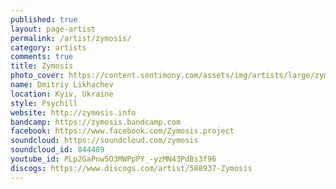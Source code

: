 ```yaml
---
published: true
layout: page-artist
permalink: /artist/zymosis/
category: artists
comments: true
title: Zymosis
photo_cover: https://content.sentimony.com/assets/img/artists/large/zymosis.jpg
name: Dmitriy Likhachev
location: Kyiv, Ukraine
style: Psychill
website: http://zymosis.info
bandcamp: https://zymosis.bandcamp.com
facebook: https://www.facebook.com/Zymosis.project
soundcloud: https://soundcloud.com/zymosis
soundcloud_id: 844489
youtube_id: PLp2GaPnw5O3MWPpPY_-yzMN43PdBs3f96
discogs: https://www.discogs.com/artist/588937-Zymosis
---
```

